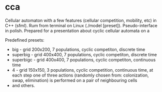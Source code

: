 # cca
Cellular automaton with a few features (cellular competition, mobility, etc) in C++ (sfml). Rum from terminal on Linux (./model [preset]). Pseudo-interface in polish. Prepared for a presentation about cyclic cellular automata on a 

Predefined presets: 
* big - grid 200x200, 7 populations, cyclic competiton, discrete time
* superbig - grid 400x400, 7 populations, cyclic competiton, discrete time
* superbigc - grid 400x400, 7 populations, cyclic competiton, continuous time
* 4 - grid 150x150, 3 populations, cyclic competition, continuous time, at each step one of three actions (randomly chosen from: colonization, swap, elimination) is performed on a pair of neighbouring cells
* and others.
